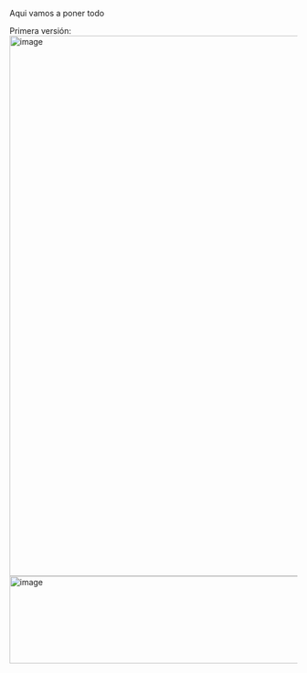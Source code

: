 Aqui vamos a poner todo

Primera versión:
<img width="1037" height="947" alt="image" src="https://github.com/user-attachments/assets/b970b2ca-16e5-43f1-bf63-a34bf928abf8" />
<img width="974" height="153" alt="image" src="https://github.com/user-attachments/assets/73924823-54ee-46d0-8321-3473580fb4a8" />
